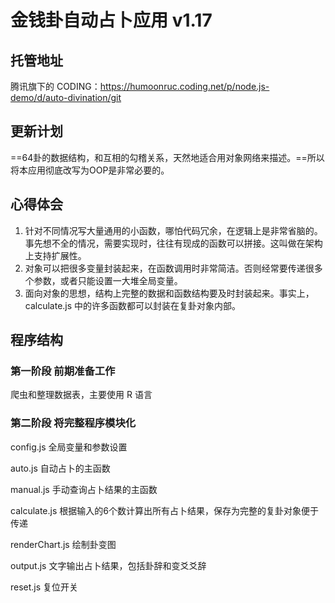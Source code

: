 # 金钱卦自动占卜应用 v1.17

## 托管地址

腾讯旗下的 CODING：https://humoonruc.coding.net/p/node.js-demo/d/auto-divination/git

## 更新计划

==64卦的数据结构，和互相的勾稽关系，天然地适合用对象网络来描述。==所以将本应用彻底改写为OOP是非常必要的。



## 心得体会

1. 针对不同情况写大量通用的小函数，哪怕代码冗余，在逻辑上是非常省脑的。事先想不全的情况，需要实现时，往往有现成的函数可以拼接。这叫做在架构上支持扩展性。
2. 对象可以把很多变量封装起来，在函数调用时非常简洁。否则经常要传递很多个参数，或者只能设置一大堆全局变量。
4. 面向对象的思想，结构上完整的数据和函数结构要及时封装起来。事实上，calculate.js 中的许多函数都可以封装在复卦对象内部。


## 程序结构

### 第一阶段 前期准备工作

爬虫和整理数据表，主要使用 R 语言

### 第二阶段 将完整程序模块化

config.js 全局变量和参数设置

auto.js 自动占卜的主函数

manual.js 手动查询占卜结果的主函数

calculate.js 根据输入的6个数计算出所有占卜结果，保存为完整的复卦对象便于传递

renderChart.js 绘制卦变图

output.js 文字输出占卜结果，包括卦辞和变爻爻辞

reset.js 复位开关
